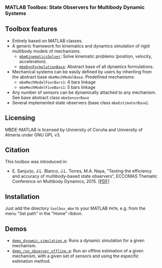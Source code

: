### MATLAB Toolbox: State Observers for Multibody Dynamic Systems ###

Toolbox features
------------------
  * Entirely based on MATLAB classes.
  * A generic framework for kinematics and dynamics simulation of rigid multibody models of mechanisms.
    * [`mbeKinematicsSolver`](toolbox_mbe/mbeKinematicsSolver.m): Solve kinematic problems (position, velocity, acceleration).
	* [`mbeDynFormulationBase`](toolbox_mbe/mbeDynFormulationBase.m): Abstract base of all dynamics formulations.
  * Mechanical systems can be easily defined by users by inheriting from the abstract base `mbeMechModelBase`. Predefined mechanisms: 
    * `mbeMechModelFourBars1`: 4 bars linkage
    * `mbeMechModelFiveBars1`: 5 bars linkage
  * Any number of sensors can be dynamically attached to any mechanism. See base abstract class `mbeSensorBase`
  * Several implemented state observers (base class `mbeEstimatorBase`).

Licensing
----------
MBDE-MATLAB is licensed by University of Coruña and University of Almería under GNU GPL v3.

Citation
--------------
This toolbox was introduced in: 
  * E. Sanjurjo, J.L. Blanco, J.L. Torres, M.A. Naya, "Testing the efficiency and accuracy of multibody-based state observers", ECCOMAS Thematic Conference on Multibody Dynamics, 2015. [[PDF](http://ingmec.ual.es/~jlblanco/papers/sanjurjo2015eccomas_mbs_observers.pdf)]

Installation
--------------
Just add the directory `toolbox_mbe` to your MATLAB `PATH`, e.g. from the menu "Set path" in the "Home" ribbon.

Demos
----------
  * [`demo_dynamic_simulation.m`](demo_dynamic_simulation.m): Runs a dynamic simulation for a given mechanism.
  * [`demo_run_observer_offline.m`](demo_run_observer_offline.m): Run an offline estimation of a given mechanism, with a given set of sensors and using the especific estimation method. 

